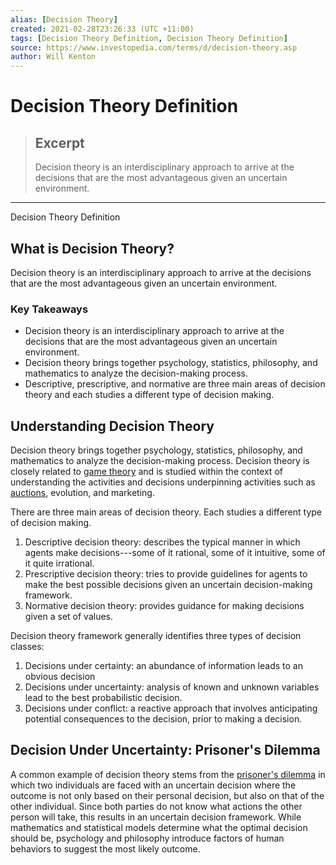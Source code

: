 ```yaml
---
alias: [Decision Theory]
created: 2021-02-28T23:26:33 (UTC +11:00)
tags: [Decision Theory Definition, Decision Theory Definition]
source: https://www.investopedia.com/terms/d/decision-theory.asp
author: Will Kenton
---
```


# Decision Theory Definition

> ## Excerpt
> Decision theory is an interdisciplinary approach to arrive at the decisions that are the most advantageous given an uncertain environment.

---

Decision Theory Definition
## What is Decision Theory?

Decision theory is an interdisciplinary approach to arrive at the decisions that are the most advantageous given an uncertain environment.

### Key Takeaways

-   Decision theory is an interdisciplinary approach to arrive at the decisions that are the most advantageous given an uncertain environment.
-   Decision theory brings together psychology, statistics, philosophy, and mathematics to analyze the decision-making process.
-   Descriptive, prescriptive, and normative are three main areas of decision theory and each studies a different type of decision making.

## Understanding Decision Theory

Decision theory brings together psychology, statistics, philosophy, and mathematics to analyze the decision-making process. Decision theory is closely related to [game theory](https://www.investopedia.com/terms/g/gametheory.asp) and is studied within the context of understanding the activities and decisions underpinning activities such as [auctions](https://www.investopedia.com/terms/a/auction.asp), evolution, and marketing.

There are three main areas of decision theory. Each studies a different type of decision making.

1.  Descriptive decision theory: describes the typical manner in which agents make decisions---some of it rational, some of it intuitive, some of it quite irrational.
2.  Prescriptive decision theory: tries to provide guidelines for agents to make the best possible decisions given an uncertain decision-making framework.
3.  Normative decision theory: provides guidance for making decisions given a set of values.

Decision theory framework generally identifies three types of decision classes:

1.  Decisions under certainty: an abundance of information leads to an obvious decision
2.  Decisions under uncertainty: analysis of known and unknown variables lead to the best probabilistic decision.
3.  Decisions under conflict: a reactive approach that involves anticipating potential consequences to the decision, prior to making a decision.

## Decision Under Uncertainty: Prisoner's Dilemma

A common example of decision theory stems from the [prisoner's dilemma](https://www.investopedia.com/terms/p/prisoners-dilemma.asp) in which two individuals are faced with an uncertain decision where the outcome is not only based on their personal decision, but also on that of the other individual. Since both parties do not know what actions the other person will take, this results in an uncertain decision framework. While mathematics and statistical models determine what the optimal decision should be, psychology and philosophy introduce factors of human behaviors to suggest the most likely outcome.
